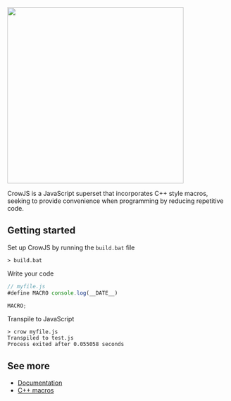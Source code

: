 <img src="resources/logo-big.png" width=400>

CrowJS is a JavaScript superset that incorporates C++ style macros, seeking to provide convenience when programming by reducing repetitive code.


## Getting started

Set up CrowJS by running the `build.bat` file
```batch
> build.bat
```

Write your code
```javascript
// myfile.js
#define MACRO console.log(__DATE__)

MACRO;
```

Transpile to JavaScript
```batch
> crow myfile.js
Transpiled to test.js
Process exited after 0.055058 seconds
```


## See more

- [Documentation](docs.md)
- [C++ macros](https://www.geeksforgeeks.org/cpp-macros/) 
